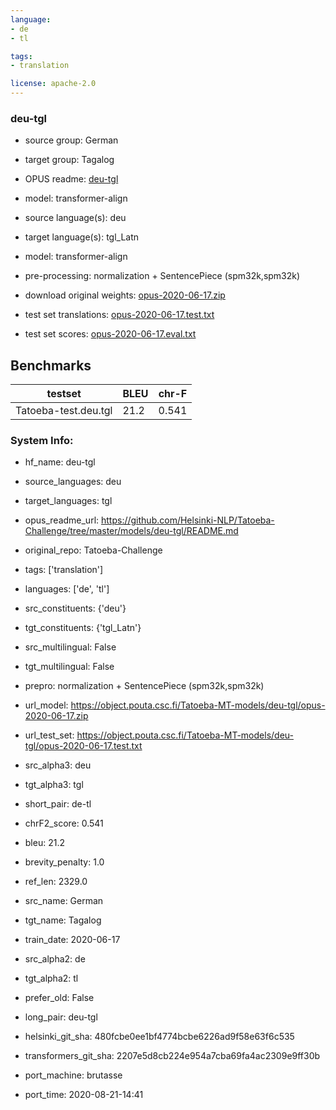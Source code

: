 ```yaml
---
language: 
- de
- tl

tags:
- translation

license: apache-2.0
---
```


### deu-tgl

* source group: German 
* target group: Tagalog 
*  OPUS readme: [deu-tgl](https://github.com/Helsinki-NLP/Tatoeba-Challenge/tree/master/models/deu-tgl/README.md)

*  model: transformer-align
* source language(s): deu
* target language(s): tgl_Latn
* model: transformer-align
* pre-processing: normalization + SentencePiece (spm32k,spm32k)
* download original weights: [opus-2020-06-17.zip](https://object.pouta.csc.fi/Tatoeba-MT-models/deu-tgl/opus-2020-06-17.zip)
* test set translations: [opus-2020-06-17.test.txt](https://object.pouta.csc.fi/Tatoeba-MT-models/deu-tgl/opus-2020-06-17.test.txt)
* test set scores: [opus-2020-06-17.eval.txt](https://object.pouta.csc.fi/Tatoeba-MT-models/deu-tgl/opus-2020-06-17.eval.txt)

## Benchmarks

| testset               | BLEU  | chr-F |
|-----------------------|-------|-------|
| Tatoeba-test.deu.tgl 	| 21.2 	| 0.541 |


### System Info: 
- hf_name: deu-tgl

- source_languages: deu

- target_languages: tgl

- opus_readme_url: https://github.com/Helsinki-NLP/Tatoeba-Challenge/tree/master/models/deu-tgl/README.md

- original_repo: Tatoeba-Challenge

- tags: ['translation']

- languages: ['de', 'tl']

- src_constituents: {'deu'}

- tgt_constituents: {'tgl_Latn'}

- src_multilingual: False

- tgt_multilingual: False

- prepro:  normalization + SentencePiece (spm32k,spm32k)

- url_model: https://object.pouta.csc.fi/Tatoeba-MT-models/deu-tgl/opus-2020-06-17.zip

- url_test_set: https://object.pouta.csc.fi/Tatoeba-MT-models/deu-tgl/opus-2020-06-17.test.txt

- src_alpha3: deu

- tgt_alpha3: tgl

- short_pair: de-tl

- chrF2_score: 0.541

- bleu: 21.2

- brevity_penalty: 1.0

- ref_len: 2329.0

- src_name: German

- tgt_name: Tagalog

- train_date: 2020-06-17

- src_alpha2: de

- tgt_alpha2: tl

- prefer_old: False

- long_pair: deu-tgl

- helsinki_git_sha: 480fcbe0ee1bf4774bcbe6226ad9f58e63f6c535

- transformers_git_sha: 2207e5d8cb224e954a7cba69fa4ac2309e9ff30b

- port_machine: brutasse

- port_time: 2020-08-21-14:41